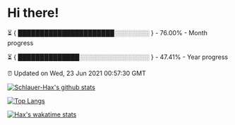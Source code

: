 # Hi there!

⏳ { ██████████████████████░░░░░░░░ } - 76.00% - Month progress

⏳ { ██████████████░░░░░░░░░░░░░░░░ } - 47.41% - Year progress

⏰ Updated on Wed, 23 Jun 2021 00:57:30 GMT


[![Schlauer-Hax's github stats](https://github-readme-stats.vercel.app/api?username=Schlauer-Hax&show_icons=true&theme=dark&count_private=true)](https://github.com/Schlauer-Hax)


[![Top Langs](https://github-readme-stats.vercel.app/api/top-langs/?username=Schlauer-Hax&layout=compact&theme=dark)](https://github.com/Schlauer-Hax?tab=repositories)


[![Hax's wakatime stats](https://github-readme-stats.vercel.app/api/wakatime?username=Hax&theme=dark)](https://wakatime.com/@Hax)

